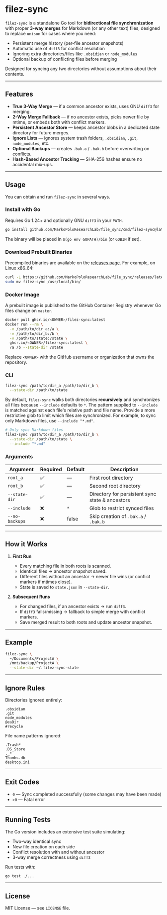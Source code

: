 # filez-sync

`filez-sync` is a standalone Go tool for **bidirectional file synchronization** with proper **3-way merges** for Markdown (or any other text) files, designed to replace `unison` for cases where you need:

* Persistent merge history (per-file ancestor snapshots)
* Automatic use of `diff3` for conflict resolution
* Ignoring extra directories/files like `.obsidian` or `node_modules`
* Optional backup of conflicting files before merging

Designed for syncing any two directories without assumptions about their contents.

---

## Features

- **True 3-Way Merge** — if a common ancestor exists, uses GNU `diff3` for merging.
- **2-Way Merge Fallback** — if no ancestor exists, picks newer file by mtime, or embeds both with conflict markers.
- **Persistent Ancestor Store** — keeps ancestor blobs in a dedicated state directory for future merges.
- **Ignore Lists** — ignores system trash folders, `.obsidian`, `.git`, `node_modules`, etc.
- **Optional Backups** — creates `.bak.a` / `.bak.b` before overwriting on conflicts.
- **Hash-Based Ancestor Tracking** — SHA-256 hashes ensure no accidental mix-ups.

---

## Usage

You can obtain and run `filez-sync` in several ways.

### Install with Go

Requires Go 1.24+ and optionally GNU `diff3` in your `PATH`.

```bash
go install github.com/MarkoPoloResearchLab/file_sync/cmd/filez-sync@latest
```

The binary will be placed in `$(go env GOPATH)/bin` (or `GOBIN` if set).

### Download Prebuilt Binaries

Precompiled binaries are available on the [releases page](https://github.com/MarkoPoloResearchLab/file_sync/releases).
For example, on Linux x86_64:

```bash
curl -L https://github.com/MarkoPoloResearchLab/file_sync/releases/latest/download/filez-sync_Linux_x86_64.tar.gz | tar -xz
sudo mv filez-sync /usr/local/bin/
```

### Docker Image

A prebuilt image is published to the GitHub Container Registry whenever Go files change on `master`.

```bash
docker pull ghcr.io/<OWNER>/filez-sync:latest
docker run --rm \
  -v /path/to/dir_a:/a \
  -v /path/to/dir_b:/b \
  -v /path/to/state:/state \
  ghcr.io/<OWNER>/filez-sync:latest \
  /a /b --state-dir /state
```

Replace `<OWNER>` with the GitHub username or organization that owns the repository.

### CLI

```bash
filez-sync /path/to/dir_a /path/to/dir_b \
  --state-dir /path/to/state
```

By default, `filez-sync` walks both directories **recursively** and
synchronizes all files because `--include` defaults to `*`. The pattern
supplied to `--include` is matched against each file's relative path and file
name. Provide a more restrictive glob to limit which files are synchronized.
For example, to sync only Markdown files, use `--include "*.md"`.

```bash
# Only sync Markdown files
filez-sync /path/to/dir_a /path/to/dir_b \
  --state-dir /path/to/state \
  --include "*.md"
```

### Arguments

| Argument       | Required | Default | Description                                     |
| -------------- | -------- | ------- | ----------------------------------------------- |
| `root_a`       | ✅        | —       | First root directory                            |
| `root_b`       | ✅        | —       | Second root directory                           |
| `--state-dir`  | ✅        | —       | Directory for persistent sync state & ancestors |
| `--include`    | ❌        | `*`     | Glob to restrict synced files                   |
| `--no-backups` | ❌        | false   | Skip creation of `.bak.a` / `.bak.b`            |

---

## How it Works

1. **First Run**

   * Every matching file in both roots is scanned.
   * Identical files → ancestor snapshot saved.
   * Different files without an ancestor → newer file wins (or conflict markers if mtimes close).
   * State is saved to `state.json` in `--state-dir`.

2. **Subsequent Runs**

   * For changed files, if an ancestor exists → run `diff3`.
   * If `diff3` fails/missing → fallback to simple merge with conflict markers.
   * Save merged result to both roots and update ancestor snapshot.

---

## Example

```bash
filez-sync \
  ~/Documents/ProjectA \
  /mnt/backup/ProjectA \
  --state-dir ~/.filez-sync-state
```

---

## Ignore Rules

Directories ignored entirely:

```
.obsidian
.git
node_modules
@eaDir
#recycle
```

File name patterns ignored:

```
.Trash*
.DS_Store
._*
Thumbs.db
desktop.ini
```

---

## Exit Codes

* `0` — Sync completed successfully (some changes may have been made)
* `>0` — Fatal error

---

## Running Tests

The Go version includes an extensive test suite simulating:

* Two-way identical sync
* New file creation on each side
* Conflict resolution with and without ancestor
* 3-way merge correctness using `diff3`

Run tests with:

```bash
go test ./...
```

---

## License

MIT License — see `LICENSE` file.

